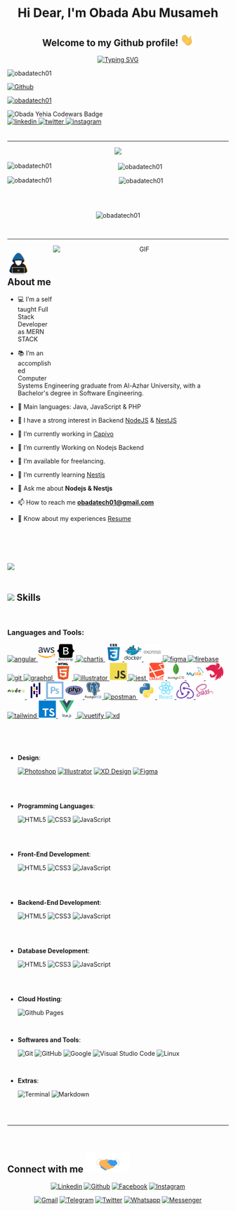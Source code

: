 <h1 align="center">Hi Dear, I'm Obada Abu Musameh</h1>
<h2 align="center"> Welcome to my Github profile! <img src="https://raw.githubusercontent.com/obadatech01/obadatech01/main/Hi.gif" width="30"></h2>

<p align="center">
  <a href="https://git.io/typing-svg"><img src="https://readme-typing-svg.herokuapp.com?font=Fira+Code&pause=1000&width=435&lines=Software+Engineering;NodeJS+Backend+Developer%F0%9F%92%BB" alt="Typing SVG" /></a>
</p>

<p align="left"> <img src="https://komarev.com/ghpvc/?username=obadatech01&label=Profile%20views&color=0e75b6&style=flat" alt="obadatech01" />

[![Github](https://img.shields.io/github/followers/obadatech01?label=Follow&style=social)](https://github.com/obadatech01)</p>


<p align="left"> <a href="https://twitter.com/obadatech01" target="blank"><img src="https://img.shields.io/twitter/follow/obadatech01?logo=twitter&color=1DA1F2&style=for-the-badge" alt="obadatech01" /></a> </p>

<img src="https://www.codewars.com/users/obadatech01/badges/large" alt="Obada Yehia Codewars Badge">
<div align="left">
<a href="https://linkedin.com/in/obadatech01" target="_blank">
<img src=https://img.shields.io/badge/linkedin-%2300acee.svg?color=0a66c2&style=for-the-badge&logo=linkedin&logoColor=white alt=linkedin style="margin-bottom: 5px;" />
</a>
<a href="https://twitter.com/obadatech01" target="_blank">
<img src=https://img.shields.io/badge/twitter-%2300acee.svg?color=1DA1F2&style=for-the-badge&logo=twitter&logoColor=white alt=twitter style="margin-bottom: 5px;" />
</a>
<a href="https://instagram.com/obadatech01" target="_blank">
<img src=https://img.shields.io/badge/instagram-%ff5851db.svg?color=E1306C&style=for-the-badge&logo=instagram&logoColor=white alt=instagram style="margin-bottom: 5px;" />
</a>
<br />
<br />
</div>

-----
<div align="center">

![](http://github-profile-summary-cards.vercel.app/api/cards/profile-details?username=obadatech01&theme=aura)

<p><img align="left" src="http://github-profile-summary-cards.vercel.app/api/cards/repos-per-language?username=obadatech01&theme=aura" alt="obadatech01" />
<p><img align="center" src="http://github-profile-summary-cards.vercel.app/api/cards/stats?username=obadatech01&theme=aura" alt="obadatech01" />

<p><img align="left" src="https://github-readme-stats.vercel.app/api/top-langs?username=obadatech01&show_icons=true&locale=en&layout=compact" alt="obadatech01" /></p>

<p>&nbsp;<img align="center" src="https://github-readme-stats.vercel.app/api?username=obadatech01&show_icons=true&locale=en" alt="obadatech01" /></p>
<br>
<br>
<p><img src="https://github-readme-streak-stats.herokuapp.com/?user=obadatech01&" alt="obadatech01" /></p>
<br>
</div>

-----

<a target="_blank" align="center">
  <img align="right" top="500" height="300" width="400" alt="GIF" src="https://media.giphy.com/media/SWoSkN6DxTszqIKEqv/giphy.gif">
</a>

## <picture><img src = "https://github.com/obadatech01/obadatech01/blob/main/about_me.gif" width = 50px></picture> **About me**

- 💻 I’m a self taught Full Stack Developer as MERN STACK

- 📚  I’m an accomplished Computer Systems Engineering graduate from Al-Azhar University, with a Bachelor's degree in Software Engineering.

- 🌟 Main languages: Java, JavaScript & PHP

- 📝 I have a strong interest in Backend <a href="https://nodejs.org/en/docs" target="blank">NodeJS</a> & <a href="https://docs.nestjs.com/" target="blank">NestJS</a>

- 🔭 I’m currently working in <a href="##" target="blank">Capivo</a>

- 🌱 I’m currently Working on Nodejs Backend

- 🤝 I’m available for freelancing.

- 🌱 I’m currently learning <a href="https://docs.nestjs.com" target="blank">Nestjs</a>

- 💬 Ask me about **Nodejs & Nestjs**

- 📫 How to reach me **obadatech01@gmail.com**

- 📄 Know about my experiences <a href="https://github.com/obadatech01/obadatech01/blob/main/obada-cv.pdf" target="blank">Resume</a>
<br/>

<br><br>

<img src="https://user-images.githubusercontent.com/73097560/115834477-dbab4500-a447-11eb-908a-139a6edaec5c.gif"><br><br>

## <img src="https://media2.giphy.com/media/QssGEmpkyEOhBCb7e1/giphy.gif?cid=ecf05e47a0n3gi1bfqntqmob8g9aid1oyj2wr3ds3mg700bl&rid=giphy.gif" width ="25"><b> Skills</b>
<br>

<p align="center">

<h3 align="left">Languages and Tools:</h3>
<p align="left"> <a href="https://angular.io" target="_blank" rel="noreferrer"> <img src="https://angular.io/assets/images/logos/angular/angular.svg" alt="angular" width="40" height="40"/> </a> <a href="https://aws.amazon.com" target="_blank" rel="noreferrer"> <img src="https://raw.githubusercontent.com/devicons/devicon/master/icons/amazonwebservices/amazonwebservices-original-wordmark.svg" alt="aws" width="40" height="40"/> </a> <a href="https://getbootstrap.com" target="_blank" rel="noreferrer"> <img src="https://raw.githubusercontent.com/devicons/devicon/master/icons/bootstrap/bootstrap-plain-wordmark.svg" alt="bootstrap" width="40" height="40"/> </a> <a href="https://www.chartjs.org" target="_blank" rel="noreferrer"> <img src="https://www.chartjs.org/media/logo-title.svg" alt="chartjs" width="40" height="40"/> </a> <a href="https://www.w3schools.com/css/" target="_blank" rel="noreferrer"> <img src="https://raw.githubusercontent.com/devicons/devicon/master/icons/css3/css3-original-wordmark.svg" alt="css3" width="40" height="40"/> </a> <a href="https://www.docker.com/" target="_blank" rel="noreferrer"> <img src="https://raw.githubusercontent.com/devicons/devicon/master/icons/docker/docker-original-wordmark.svg" alt="docker" width="40" height="40"/> </a> <a href="https://expressjs.com" target="_blank" rel="noreferrer"> <img src="https://raw.githubusercontent.com/devicons/devicon/master/icons/express/express-original-wordmark.svg" alt="express" width="40" height="40"/> </a> <a href="https://www.figma.com/" target="_blank" rel="noreferrer"> <img src="https://www.vectorlogo.zone/logos/figma/figma-icon.svg" alt="figma" width="40" height="40"/> </a> <a href="https://firebase.google.com/" target="_blank" rel="noreferrer"> <img src="https://www.vectorlogo.zone/logos/firebase/firebase-icon.svg" alt="firebase" width="40" height="40"/> </a> <a href="https://git-scm.com/" target="_blank" rel="noreferrer"> <img src="https://www.vectorlogo.zone/logos/git-scm/git-scm-icon.svg" alt="git" width="40" height="40"/> </a> <a href="https://graphql.org" target="_blank" rel="noreferrer"> <img src="https://www.vectorlogo.zone/logos/graphql/graphql-icon.svg" alt="graphql" width="40" height="40"/> </a> <a href="https://www.w3.org/html/" target="_blank" rel="noreferrer"> <img src="https://raw.githubusercontent.com/devicons/devicon/master/icons/html5/html5-original-wordmark.svg" alt="html5" width="40" height="40"/> </a> <a href="https://www.adobe.com/in/products/illustrator.html" target="_blank" rel="noreferrer"> <img src="https://www.vectorlogo.zone/logos/adobe_illustrator/adobe_illustrator-icon.svg" alt="illustrator" width="40" height="40"/> </a> <a href="https://developer.mozilla.org/en-US/docs/Web/JavaScript" target="_blank" rel="noreferrer"> <img src="https://raw.githubusercontent.com/devicons/devicon/master/icons/javascript/javascript-original.svg" alt="javascript" width="40" height="40"/> </a> <a href="https://jestjs.io" target="_blank" rel="noreferrer"> <img src="https://www.vectorlogo.zone/logos/jestjsio/jestjsio-icon.svg" alt="jest" width="40" height="40"/> </a> <a href="https://laravel.com/" target="_blank" rel="noreferrer"> <img src="https://raw.githubusercontent.com/devicons/devicon/master/icons/laravel/laravel-plain-wordmark.svg" alt="laravel" width="40" height="40"/> </a> <a href="https://www.mongodb.com/" target="_blank" rel="noreferrer"> <img src="https://raw.githubusercontent.com/devicons/devicon/master/icons/mongodb/mongodb-original-wordmark.svg" alt="mongodb" width="40" height="40"/> </a> <a href="https://www.mysql.com/" target="_blank" rel="noreferrer"> <img src="https://raw.githubusercontent.com/devicons/devicon/master/icons/mysql/mysql-original-wordmark.svg" alt="mysql" width="40" height="40"/> </a> <a href="https://nestjs.com/" target="_blank" rel="noreferrer"> <img src="https://raw.githubusercontent.com/devicons/devicon/master/icons/nestjs/nestjs-plain.svg" alt="nestjs" width="40" height="40"/> </a> <a href="https://nodejs.org" target="_blank" rel="noreferrer"> <img src="https://raw.githubusercontent.com/devicons/devicon/master/icons/nodejs/nodejs-original-wordmark.svg" alt="nodejs" width="40" height="40"/> </a> <a href="https://pandas.pydata.org/" target="_blank" rel="noreferrer"> <img src="https://raw.githubusercontent.com/devicons/devicon/2ae2a900d2f041da66e950e4d48052658d850630/icons/pandas/pandas-original.svg" alt="pandas" width="40" height="40"/> </a> <a href="https://www.photoshop.com/en" target="_blank" rel="noreferrer"> <img src="https://raw.githubusercontent.com/devicons/devicon/master/icons/photoshop/photoshop-line.svg" alt="photoshop" width="40" height="40"/> </a> <a href="https://www.php.net" target="_blank" rel="noreferrer"> <img src="https://raw.githubusercontent.com/devicons/devicon/master/icons/php/php-original.svg" alt="php" width="40" height="40"/> </a> <a href="https://www.postgresql.org" target="_blank" rel="noreferrer"> <img src="https://raw.githubusercontent.com/devicons/devicon/master/icons/postgresql/postgresql-original-wordmark.svg" alt="postgresql" width="40" height="40"/> </a> <a href="https://postman.com" target="_blank" rel="noreferrer"> <img src="https://www.vectorlogo.zone/logos/getpostman/getpostman-icon.svg" alt="postman" width="40" height="40"/> </a> <a href="https://www.python.org" target="_blank" rel="noreferrer"> <img src="https://raw.githubusercontent.com/devicons/devicon/master/icons/python/python-original.svg" alt="python" width="40" height="40"/> </a> <a href="https://reactjs.org/" target="_blank" rel="noreferrer"> <img src="https://raw.githubusercontent.com/devicons/devicon/master/icons/react/react-original-wordmark.svg" alt="react" width="40" height="40"/> </a> <a href="https://redux.js.org" target="_blank" rel="noreferrer"> <img src="https://raw.githubusercontent.com/devicons/devicon/master/icons/redux/redux-original.svg" alt="redux" width="40" height="40"/> </a> <a href="https://sass-lang.com" target="_blank" rel="noreferrer"> <img src="https://raw.githubusercontent.com/devicons/devicon/master/icons/sass/sass-original.svg" alt="sass" width="40" height="40"/> </a> <a href="https://tailwindcss.com/" target="_blank" rel="noreferrer"> <img src="https://www.vectorlogo.zone/logos/tailwindcss/tailwindcss-icon.svg" alt="tailwind" width="40" height="40"/> </a> <a href="https://www.typescriptlang.org/" target="_blank" rel="noreferrer"> <img src="https://raw.githubusercontent.com/devicons/devicon/master/icons/typescript/typescript-original.svg" alt="typescript" width="40" height="40"/> </a> <a href="https://vuejs.org/" target="_blank" rel="noreferrer"> <img src="https://raw.githubusercontent.com/devicons/devicon/master/icons/vuejs/vuejs-original-wordmark.svg" alt="vuejs" width="40" height="40"/> </a> <a href="https://vuetifyjs.com/en/" target="_blank" rel="noreferrer"> <img src="https://bestofjs.org/logos/vuetify.svg" alt="vuetify" width="40" height="40"/> </a> <a href="https://www.adobe.com/products/xd.html" target="_blank" rel="noreferrer"> <img src="https://cdn.worldvectorlogo.com/logos/adobe-xd.svg" alt="xd" width="40" height="40"/> </a> </p>
<br>
<br>

<br>

- **Design**:

   <a href="#" target="_blank"><img src="https://img.shields.io/badge/Photoshop%20-%23E34F26.svg?style=for-the-badge&logo=html5&logoColor=white" alt="Photoshop" /></a>
   <a href="#" target="_blank"><img src="https://img.shields.io/badge/Illustrator%20-%23E34F26.svg?style=for-the-badge&logo=html5&logoColor=white" alt="Illustrator" /></a>
   <a href="#" target="_blank"><img src="https://img.shields.io/badge/XdDesign%20-%23E34F26.svg?style=for-the-badge&logo=html5&logoColor=white" alt="XD Design" /></a>
   <a href="#" target="_blank"><img src="https://img.shields.io/badge/Figma%20-%23E34F26.svg?style=for-the-badge&logo=html5&logoColor=white" alt="Figma" /></a>

<br>

<br>

- **Programming Languages**:

   ![HTML5](https://img.shields.io/badge/HTML5%20-%23E34F26.svg?style=for-the-badge&logo=html5&logoColor=white)
   ![CSS3](https://img.shields.io/badge/CSS%20-%231572B6.svg?style=for-the-badge&logo=css3&logoColor=white)
   ![JavaScript](https://img.shields.io/badge/JavaScript%20-%23F7DF1E.svg?style=for-the-badge&logo=javascript&logoColor=black)

<br>

<br>

- **Front-End Development**:

   ![HTML5](https://img.shields.io/badge/HTML5%20-%23E34F26.svg?style=for-the-badge&logo=html5&logoColor=white)
   ![CSS3](https://img.shields.io/badge/CSS%20-%231572B6.svg?style=for-the-badge&logo=css3&logoColor=white)
   ![JavaScript](https://img.shields.io/badge/JavaScript%20-%23F7DF1E.svg?style=for-the-badge&logo=javascript&logoColor=black)

<br>

<br>

- **Backend-End Development**:

   ![HTML5](https://img.shields.io/badge/HTML5%20-%23E34F26.svg?style=for-the-badge&logo=html5&logoColor=white)
   ![CSS3](https://img.shields.io/badge/CSS%20-%231572B6.svg?style=for-the-badge&logo=css3&logoColor=white)
   ![JavaScript](https://img.shields.io/badge/JavaScript%20-%23F7DF1E.svg?style=for-the-badge&logo=javascript&logoColor=black)

<br>

<br>

- **Database Development**:

   ![HTML5](https://img.shields.io/badge/HTML5%20-%23E34F26.svg?style=for-the-badge&logo=html5&logoColor=white)
   ![CSS3](https://img.shields.io/badge/CSS%20-%231572B6.svg?style=for-the-badge&logo=css3&logoColor=white)
   ![JavaScript](https://img.shields.io/badge/JavaScript%20-%23F7DF1E.svg?style=for-the-badge&logo=javascript&logoColor=black)

<br>

<br>

- **Cloud Hosting**:

    ![Github Pages](https://img.shields.io/badge/GitHub%20Pages-%23327FC7.svg?style=for-the-badge&logo=github&logoColor=white)

<br>

- **Softwares and Tools**:

    ![Git](https://img.shields.io/badge/git-%23F05033.svg?style=for-the-badge&logo=git&logoColor=white)
    ![GitHub](https://img.shields.io/badge/github-%23121011.svg?style=for-the-badge&logo=github&logoColor=white)
    ![Google](https://img.shields.io/badge/google-%234285F4.svg?style=for-the-badge&logo=google&logoColor=white)
    ![Visual Studio Code](https://img.shields.io/badge/Visual%20Studio%20Code-0078d7.svg?style=for-the-badge&logo=visual-studio-code&logoColor=white)
    ![Linux](https://img.shields.io/badge/Linux-FCC624?style=for-the-badge&logo=linux&logoColor=black)

<br>

- **Extras**:

    ![Terminal](https://img.shields.io/badge/Terminal-%23054020?style=for-the-badge&logo=gnu-bash&logoColor=white)
    ![Markdown](https://img.shields.io/badge/markdown-%23000000.svg?style=for-the-badge&logo=markdown&logoColor=white)


</p>

<br>
<br>


-----

<br>

<h2> Connect with me <img src='https://github.com/obadatech01/obadatech01/blob/main/handshake.gif' width="100px"> </h2>
<p align="center">
  <a href="https://linkedin.com/in/obadatech01" target="blank"><img alt="Linkedin" title="obadatech01 Linkedin" src="https://img.shields.io/badge/LinkedIn-0a66c2?style=for-the-badge&logo=linkedin&logoColor=white"></a>
  <a href="https://github.com/obadatech01" target="blank"><img alt="Github" title="obadatech01 Github" src="https://img.shields.io/badge/GitHub-666666?style=for-the-badge&logo=github&logoColor=white"></a>
  <!-- <a href="https://www.snapchat.com/add/obadatech01" target="blank"><img alt="Bad Boy Snapchat" title="obadatech01 SC" src="https://img.shields.io/badge/Snapchat-FFFC00?style=for-the-badge&logo=snapchat&logoColor=white"></a> -->
  <a href="https://facebook.com/obadatech01" target="blank"><img alt="Facebook" title="obadatech01 Facebook" src="https://img.shields.io/badge/Facebook-4267B2?style=for-the-badge&logo=facebook&logoColor=white"></a>
  <a href="https://instagram.com/obadatech01" target="blank"><img alt="Instagram" title="obadatech01 Instagram" src="https://img.shields.io/badge/Instagram-E1306C?style=for-the-badge&logo=instagram&logoColor=white"></a>
 </p>
 <p align="center">
  <a href="mailto:obadatech01@gmail.com" target="blank"><img alt="Gmail" title="Obada Abu Musameh Gmail" src="https://img.shields.io/badge/Gmail-D14836?style=for-the-badge&logo=gmail&logoColor=white"></a>
  <a href="https://t.me/obadatech01" target="blank"><img alt="Telegram" title="Obada Abu Musameh Telegram" src="https://img.shields.io/badge/Telegram-2CA5E0?style=for-the-badge&logo=telegram&logoColor=white"></a>
  <a href="http://twitter.com/obadatech01" target="blank"><img alt="Twitter" title="obadatech01 Twitter" src="https://img.shields.io/badge/Twitter-1DA1F2?style=for-the-badge&logo=twitter&logoColor=white"></a>
  <a href="http://wa.me/00972595961289" target="blank"><img alt="Whatsapp" title="Obada Abu Musameh Whatsapp" src="https://img.shields.io/badge/Whatsapp-25D366?style=for-the-badge&logo=whatsapp&logoColor=white"></a>
  <a href="http://m.me/obadatech01" target="blank"><img alt="Messenger" title="obadatech01 Messenger" src="https://img.shields.io/badge/Messenger-00B2FF?style=for-the-badge&logo=messenger&logoColor=white"></a>
</p>